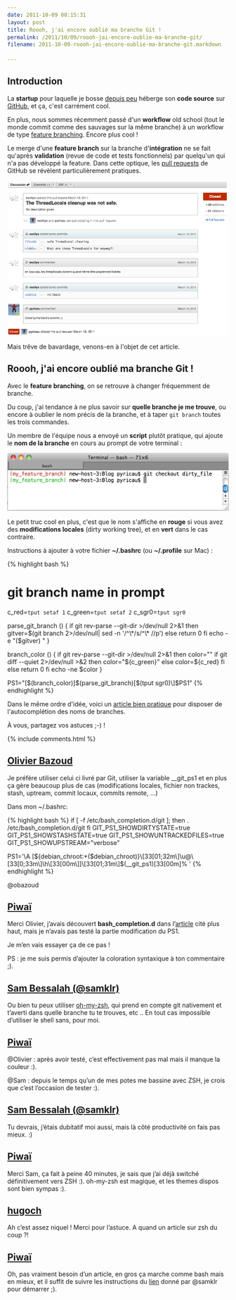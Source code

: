 ```yaml
---
date: 2011-10-09 08:15:31
layout: post
title: Roooh, j'ai encore oublié ma branche Git !
permalink: /2011/10/09/roooh-jai-encore-oublie-ma-branche-git/
filename: 2011-10-09-roooh-jai-encore-oublie-ma-branche-git.markdown

---
```

## Introduction


La **startup** pour laquelle je bosse [depuis peu](/2011/08/31/whenpiwai-quitexcilys-thenreturnnew-blog/) héberge son **code source** sur [GitHub](http://github.com), et ça, c'est carrément cool.

En plus, nous sommes récemment passé d'un **workflow** old school (tout le monde commit comme des sauvages sur la même branche) à un workflow de type [feature branching](http://nvie.com/posts/a-successful-git-branching-model). Encore plus cool !

<!--more-->

Le merge d'une **feature branch** sur la branche d'**intégration** ne se fait qu'après **validation** (revue de code et tests fonctionnels) par quelqu'un qui n'a pas développé la feature. Dans cette optique, les [pull requests](http://help.github.com/send-pull-requests/) de GitHub se révèlent particulièrement pratiques.

![](/static/blog_img/pull_request.png)

Mais trêve de bavardage, venons-en à l'objet de cet article.


## Roooh, j'ai encore oublié ma branche Git !


Avec le **feature branching**, on se retrouve à changer fréquemment de branche.

Du coup, j'ai tendance à ne plus savoir sur **quelle branche je me trouve**, ou encore à oublier le nom précis de la branche, et à taper `git branch` toutes les trois commandes.

Un membre de l'équipe nous a envoyé un **script** plutôt pratique, qui ajoute le **nom de la branche** en cours au prompt de votre terminal :

![](/static/blog_img/terminal.png)

Le petit truc cool en plus, c'est que le nom s'affiche en **rouge** si vous avez des **modifications locales** (dirty working tree), et en **vert** dans le cas contraire.

Instructions à ajouter à votre fichier **~/.bashrc** (ou **~/.profile** sur Mac) :

{% highlight bash %}
# git branch name in prompt
c_red=`tput setaf 1`
c_green=`tput setaf 2`
c_sgr0=`tput sgr0`

parse_git_branch () {
  if git rev-parse --git-dir >/dev/null 2>&1
  then
          gitver=$(git branch 2>/dev/null| sed -n '/^\*/s/^\* //p')
  else
          return 0
  fi
  echo -e "($gitver) "
}

branch_color () {
        if git rev-parse --git-dir >/dev/null 2>&1
        then
                color=""
                if git diff --quiet 2>/dev/null >&2
                then
                        color="${c_green}"
                else
                        color=${c_red}
                fi
        else
                return 0
        fi
        echo -ne $color
}

PS1="\[\$(branch_color)\]\$(parse_git_branch)\[$(tput sgr0)\]$PS1"
{% endhighlight %}

Dans le même ordre d'idée, voici un [article bien pratique](http://www.codethatmatters.com/2010/01/git-autocomplete-in-mac-os-x/) pour disposer de l'autocomplétion des noms de branches.

À vous, partagez vos astuces ;-) !

{% include comments.html %}

## [Olivier Bazoud](http://www.twitter.com/obazoud)
Je préfère utiliser celui ci livré par Git, utiliser la variable __git_ps1 et en plus ça gère beaucoup plus de cas (modifications locales, fichier non trackes, stash, uptream, commit locaux, commits remote, …)

Dans mon ~/.bashrc:

{% highlight bash %}
if [ -f /etc/bash_completion.d/git ]; then
    . /etc/bash_completion.d/git
fi
GIT_PS1_SHOWDIRTYSTATE=true
GIT_PS1_SHOWSTASHSTATE=true
GIT_PS1_SHOWUNTRACKEDFILES=true
GIT_PS1_SHOWUPSTREAM="verbose"

PS1='\A [${debian_chroot:+($debian_chroot)}\[33[01;32m\]\u@\[33[0;33m\]\h\[33[00m\]]\[33[01;31m\]$(__git_ps1)\[33[00m\]% '
{% endhighlight %}

@obazoud

## [Piwaï](/contact.html)

Merci Olivier, j’avais découvert **bash_completion.d** dans l’[article](http://www.codethatmatters.com/2010/01/git-autocomplete-in-mac-os-x/) cité plus haut, mais je n’avais pas testé la partie modification du PS1.

Je m’en vais essayer ça de ce pas !

PS : je me suis permis d’ajouter la coloration syntaxique à ton commentaire ;).

## [Sam Bessalah (@samklr)](http://twitter.com/samklr)

Ou bien tu peux utiliser [oh-my-zsh](https://github.com/robbyrussell/oh-my-zsh), qui prend en compte git nativement et t’averti dans quelle branche tu te trouves, etc ..
En tout cas impossible d’utiliser le shell sans, pour moi.

## [Piwaï](/contact.html)

@Olivier : après avoir testé, c’est effectivement pas mal mais il manque la couleur :).

@Sam : depuis le temps qu’un de mes potes me bassine avec ZSH, je crois que c’est l’occasion de tester :).

## [Sam Bessalah (@samklr)](http://twitter.com/samklr)

Tu devrais, j’étais dubitatif moi aussi, mais là côté productivité on fais pas mieux. :)

## [Piwaï](/contact.html)

Merci Sam, ça fait à peine 40 minutes, je sais que j’ai déjà switché définitivement vers ZSH :). oh-my-zsh est magique, et les themes dispos sont bien sympas :).

## [hugoch](http://gravatar.com/hugoch)
Ah c’est assez niquel ! Merci pour l’astuce.
A quand un article sur zsh du coup ?!

## [Piwaï](/contact.html)
Oh, pas vraiment besoin d’un article, en gros ça marche comme bash mais en mieux, et il suffit de suivre les instructions du [lien](https://github.com/robbyrussell/oh-my-zsh) donné par @samklr pour démarrer ;).